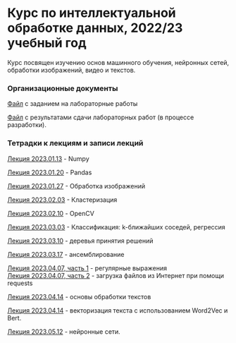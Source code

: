 # Курс по интеллектуальной обработке данных, 2022/23 учебный год 

Курс посвящен изучению основ машинного обучения, нейронных сетей, обработки изображений, видео и текстов.
### Организационные документы

[Файл](https://docs.google.com/document/d/1PJW4Jj5d7W4QLy5MsBlRZmR1dJvKZu1J1Vjh9uLVvqI/edit?usp=sharing) с заданием на лабораторные работы

[Файл](https://docs.google.com/spreadsheets/d/1Ibf6bMovrKJEDG17VyCMmNMf6w0_hcs-F-Wal-vQw0c/edit?usp=sharing) с результатами сдачи лабораторных работ (в процессе разработки).

### Тетрадки к лекциям и записи лекций

[Лекция 2023.01.13](https://github.com/klyshinsky/ML_and_CV_2023/blob/main/Lecture_20230113_numpy.ipynb) - Numpy  

[Лекция 2023.01.20](https://github.com/klyshinsky/ML_and_CV_2023/blob/main/Lecture_20230113_Pandas.ipynb) - Pandas  

[Лекция 2023.01.27](https://github.com/klyshinsky/ML_and_CV_2023/blob/main/Lecture_20230126_image_processing.ipynb) - Обработка изображений

[Лекция 2023.02.03](https://github.com/klyshinsky/ML_and_CV_2023/blob/main/Lecture_20230203_clustering.ipynb) - Кластеризация
  
[Лекция 2023.02.10](https://github.com/klyshinsky/ML_and_CV_2023/blob/main/Lecture_20230217_OpenCV.ipynb) - OpenCV

[Лекция 2023.03.03](https://github.com/klyshinsky/ML_and_CV_2023/blob/main/Lecture_20230303_Classification.ipynb) - Классификация: k-ближайших соседей, регрессия

[Лекция 2023.03.10](https://github.com/klyshinsky/ML_and_CV_2023/blob/main/Lecture_20230310_DecisionTrees.ipynb) - деревья принятия решений

[Лекция 2023.03.17](https://github.com/klyshinsky/ML_and_CV_2023/blob/main/Lecture_20220415_Ensamble.ipynb) - ансемблирование

[Лекция 2023.04.07, часть 1](https://github.com/klyshinsky/ML_and_CV_2023/blob/main/Lecture_20230407_1_regexp.ipynb) - регулярные выражения  
[Лекция 2023.04.07, часть 2](https://github.com/klyshinsky/ML_and_CV_2023/blob/main/Lecture_20230407_2_requests.ipynb) - загрузка файлов из Интернет при помощи requests  

[Лекция 2023.04.14](https://github.com/klyshinsky/ML_and_CV_2023/blob/main/Lecture_20230414_text_processing.ipynb) - основы обработки текстов

[Лекция 2023.04.14](https://github.com/klyshinsky/ML_and_CV_2023/blob/main/Lecture_20230428_W2V_Bert.ipynb) - векторизация текста с использованием Word2Vec и Bert.

[Лекция 2023.05.12](https://github.com/klyshinsky/ML_and_CV_2023/blob/main/Lecture_20230512_Neural_Networks_Dense_CNN_RNN.ipynb) - нейронные сети.
